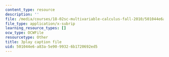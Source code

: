 ```yaml
---
content_type: resource
description: ''
file: /media/courses/18-02sc-multivariable-calculus-fall-2010/501044e6a83a5e9099326b1720692ed5_I2Z6K_g5kpc.vtt
file_type: application/x-subrip
learning_resource_types: []
ocw_type: OCWFile
resourcetype: Other
title: 3play caption file
uid: 501044e6-a83a-5e90-9932-6b1720692ed5
---
```

